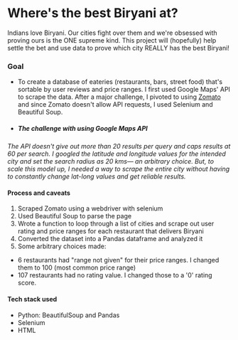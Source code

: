 # Where's the best  Biryani at?

Indians love Biryani. Our cities fight over them and we're obsessed with proving ours is the ONE supreme kind. This project will (hopefully) help settle the bet and use data to prove which city REALLY has the best Biryani!

### Goal
- To create a database of eateries (restaurants, bars, street food) that's sortable by user reviews and price ranges. I first used Google Maps' API to scrape the data. After a major challenge, I pivoted to using [Zomato]('https://www.zomato.com/') and since Zomato doesn't allow API requests, I used Selenium and Beautiful Soup.

- ##### *The challenge with using Google Maps API*
*The API doesn't give out more than 20 results per query and caps results at 60 per search. I googled the latitude and longitude values for the intended city and set the search radius as 20 kms— an arbitrary choice. But, to scale this model up, I needed a way to scrape the entire city without having to constantly change lat-long values and get reliable results.*

#### Process and caveats
1. Scraped Zomato using a webdriver with selenium
2. Used Beautiful Soup to parse the page
3. Wrote a function to loop through a list of cities and scrape out user rating and price ranges for each restaurant that delivers Biryani
4. Converted the dataset into a Pandas dataframe and analyzed it
5. Some arbitrary choices made:
- 6 restaurants had "range not given" for their price ranges. I changed them to 100 (most common price range)
- 107 restaurants had no rating value. I changed those to a '0' rating score.

#### Tech stack used
- Python: BeautifulSoup and Pandas
- Selenium
- HTML